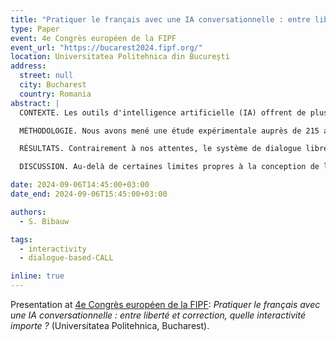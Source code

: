 ```yaml
---
title: "Pratiquer le français avec une IA conversationnelle : entre liberté et correction, quelle interactivité importe ?"
type: Paper
event: 4e Congrès européen de la FIPF
event_url: "https://bucarest2024.fipf.org/"
location: Universitatea Politehnica din București
address:
  street: null
  city: Bucharest
  country: Romania
abstract: |
  CONTEXTE. Les outils d'intelligence artificielle (IA) offrent de plus en plus d'opportunités d'apprendre et de pratiquer les langues étrangères de manière autonome. Le fait de pouvoir interagir librement, sur n'importe quel thème, est souvent présenté comme un levier majeur de motivation et un atout d'une IA conversationnelle (p. ex. ChatGPT, Alexa...). Mais quelle interactivité importe le plus pour la perception et l'efficacité de ses systèmes pour l'apprentissage du FLE ?

  MÉTHODOLOGIE. Nous avons mené une étude expérimentale auprès de 215 adolescents néerlandophones apprenant le français, qui ont interagi avec deux versions d'un jeu sérieux conçu autour de conversations guidées avec des personnages parlants basés sur l'IA : [_LanguageHero_](https://www.languagehero.app/) (Linguineo). Les deux versions différaient en termes d'interactivité, l'une étant entièrement libre, tandis que l'autre reproduisait une tâche de complétion de dialogue. Nous avons mesuré les perceptions des apprenants, leur engagement et les effets d'apprentissage en termes de vocabulaire et de développement de la fluidité orale.

  RÉSULTATS. Contrairement à nos attentes, le système de dialogue libre n'a pas été perçu comme significativement différent par rapport à la tâche de complétion du dialogue. Cependant, il y avait des différences significatives dans la perception d'une version pilote du système dépourvue de mécanismes d'étayage productif et de feedback correctif. Parallèlement, l'interactivité du système de dialogue a augmenté l'engagement comportemental et la production par le biais d'essais et d'erreurs encouragés par le feedback correctif du système. L'apprentissage du vocabulaire montre néanmoins des effets relativement similaires entre les deux conditions.

  DISCUSSION. Au-delà de certaines limites propres à la conception de l'étude, nous émettons l'hypothèse que l'interactivité comprise comme la possibilité d'influencer librement le dialogue, comme elle est souvent conçue dans le contexte des jeux vidéos, n'est pas aussi importante du point de vue motivationnel qu'on pourrait le supposer. Par contre, l'interactivité telle que conçue dans les théories cognitives sur l’apprentissage des langues, conçue comme espace de négociation sur la forme et le sens fait d'étayage et de feedback correctif, semble essentielle pour la motivation d’une activité d’apprentissage perçue comme telle, pour l’engagement des apprenants dans l’activité et, in fine, pour les développements langagiers qui en découlent.

date: 2024-09-06T14:45:00+03:00
date_end: 2024-09-06T15:45:00+03:00

authors:
  - S. Bibauw

tags:
  - interactivity
  - dialogue-based-CALL

inline: true
---
```


Presentation at [4e Congrès européen de la FIPF](https://bucarest2024.fipf.org/): _Pratiquer le français avec une IA conversationnelle : entre liberté et correction, quelle interactivité importe ?_ (Universitatea Politehnica, Bucharest).
